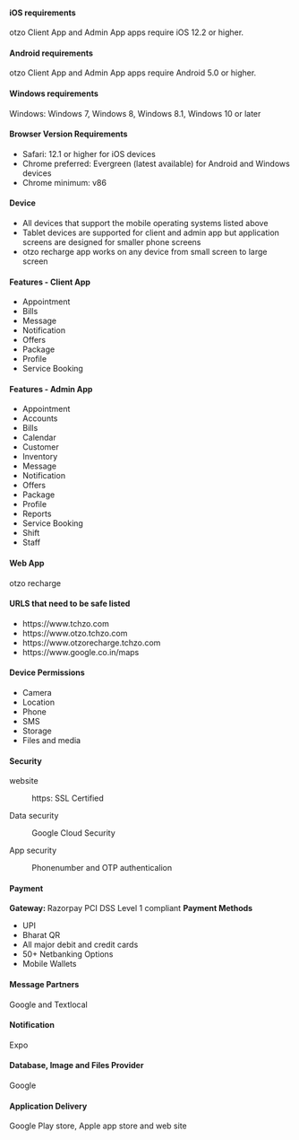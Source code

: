 <div id="main" class="alt">
<section id="one">
	<div class="inner">
	<h4>iOS requirements</h4>
	otzo Client App and Admin App apps require iOS 12.2 or higher.
	<h4>Android requirements</h4>
	otzo Client App and Admin App apps require Android 5.0 or higher.
	<h4>Windows requirements</h4>
	Windows: Windows 7, Windows 8, Windows 8.1, Windows 10 or later
	<h4>Browser Version Requirements</h4>
	<ul>
			<li>Safari: 12.1 or higher for iOS devices</li>
			<li>Chrome preferred: Evergreen (latest available) for Android and Windows devices</li>
			<li>Chrome minimum: v86</li>
		</ul>
	<h4>Device</h4>
	<ul>
			<li>All devices that support the mobile operating systems listed above</li>
			<li>Tablet devices are supported for client and admin app but application screens are designed for smaller phone screens</li>
			<li>otzo recharge app works on any device from small screen to large screen</li>
		</ul>
	<h4>Features - Client App</h4>
	<ul>
			<li>Appointment</li>
			<li>Bills</li>
			<li>Message</li>
			<li>Notification</li>
			<li>Offers</li>
			<li>Package</li>
			<li>Profile</li>
			<li>Service Booking</li>
		</ul>
	<h4>Features - Admin App</h4>
		<ul>
			<li>Appointment</li>
			<li>Accounts</li>
			<li>Bills</li>
			<li>Calendar</li>
			<li>Customer</li>
			<li>Inventory</li>
			<li>Message</li>
			<li>Notification</li>
			<li>Offers</li>
			<li>Package</li>
			<li>Profile</li>
			<li>Reports</li>
			<li>Service Booking</li>
			<li>Shift</li>
			<li>Staff</li>
		</ul>
	<h4>Web App</h4>
	otzo recharge
	<h4>URLS that need to be safe listed</h4>
		<ul>
			<li>https://www.tchzo.com</li>
			<li>https://www.otzo.tchzo.com</li>
			<li>https://www.otzorecharge.tchzo.com</li>
			<li>https://www.google.co.in/maps</li>
		</ul>
	<h4>Device Permissions</h4>
		<ul>
			<li>Camera</li>
			<li>Location</li>
			<li>Phone</li>
			<li>SMS</li>
			<li>Storage</li>
			<li>Files and media</li>
		</ul>
	<h4>Security</h4>
	<dl>
	<dt>website</dt>
	<dd>
		<p>https: SSL Certified</p>
	</dd>
	<dt>Data security</dt>
	<dd>
		<p>Google Cloud Security</p>
	</dd>
	<dt>App security</dt>
	<dd>
		<p>Phonenumber and OTP authenticalion</p>
	</dd>
	</dl>
	<h4>Payment</h4>
	<b>Gateway: </b>Razorpay PCI DSS Level 1 compliant
	<b>Payment Methods</b>
		<ul>
			<li>UPI</li>
			<li>Bharat QR</li>
			<li>All major debit and credit cards</li>
			<li>50+ Netbanking Options</li>
			<li>Mobile Wallets</li>
		</ul>
	<h4>Message Partners</h4>
		Google and Textlocal
	<h4>Notification</h4>
		Expo
	<h4>Database, Image and Files Provider</h4>
	Google
	<h4>Application Delivery</h4>
	Google Play store,  Apple app store and web site
</div>
</section>
</div>
